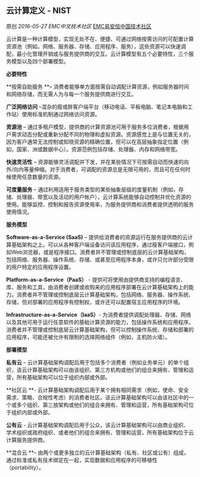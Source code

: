 ## 云计算定义 - NIST

原创 *2016-05-27* *EMC中文技术社区* [EMC易安信中国技术社区](https://mp.weixin.qq.com/s?__biz=MjM5NjY0NzAwMg==&mid=2651770950&idx=1&sn=c008d3af3fb8e87dc7daafa7668d92d1&scene=21##)

云计算是一种计算模型，实现无处不在、便捷、可通过网络按需访问的可配置计算资源池（例如，网络、服务器、存储、应用程序、服务），这些资源可以快速调配，最小化管理开销或与服务提供商的交互。云计算模型有五个必要特性，三个服务模型以及四个部署模型。

 

**必要特性**

 

**按需自助服务 **– 消费者能够单方面按需自动调配计算资源，例如服务器时间和网络存储，而无需人为与每一个服务提供商进行交互。

**广泛网络访问** –混杂的瘦或胖客户端平台（移动电话、平板电脑、笔记本电脑和工作站）使用标准机制通过网络访问资源。

**资源池** – 通过多租户模型，提供商的计算资源池可用于服务多位消费者，根据用户需求动态分配或重新分配不同的物理和虚拟资源。资源感觉上是与位置无关的，因为客户通常无法控制或知晓资源的精确位置，但可以在高层抽象指定位置（例如，国家、洲或数据中心）。资源范例包括存储、处理器、内存和网络带宽。

**快速灵活性** – 资源能够灵活调配并下发，并在某些情况下可按需自动而快速的向外/向内等量伸缩。对于消费者，可调配的资源总是无限可用的，而且可在任何时候使用任意数量的资源。

**可度量服务** – 通过利用适用于服务类型的某些抽象层级的度量机制（例如，存储、处理器、带宽以及活动的用户帐户），云计算系统能够自动控制并优化资源的使用。能够监控、控制和报告资源使用率，为服务提供商和消费者提供透明的服务使用情况。

 

**服务模型**

 

**Software-as-a-Service (SaaS)** – 提供给消费者的资源运行在服务提供商的云计算基础架构之上。可以从各种客户端设备访问该应用程序，通过瘦客户端接口，例如Web浏览器，或是程序接口。消费者并不管理或控制底层的云计算基础架构，包括网络、服务器、操作系统、存储、或甚至应用程序本身，或许只允许部分受限的用户特定的应用程序设置。

**Platform-as-a-Service（PaaS）** - 提供可将使用由提供商支持的编程语言、库、服务和工具，由消费者创建或收购来的应用程序部署在云计算基础架构上的能力。消费者并不管理或控制底层云计算基础架构，包括网络、服务器、操作系统、存储，但对部署的应用程序有控制权，或许还可以配置宿主应用程序的环境。

**Infrastructure-as-a-Service（IaaS）**- 为消费者提供调配处理器、存储、网络以及其他可用于运行任意软件的基础计算资源的能力，包括操作系统和应用程序。消费者并不管理或控制底层云计算基础架构，但可以控制操作系统、存储和部署的应用程序，可能还被允许有限制的选择网络组件（例如，主机防火墙）。

 

**部署模型**

 

**私有云** – 云计算基础架构调配后用于包括多个消费者（例如业务单元）的单个组织，该云计算基础架构可以由该组织、第三方机构或他们的组合来拥有、管理和运营，所有基础架构可以位于组织内部或外部。

**社区云 **- 云计算基础架构调配后用于某个拥有相同需求（例如，使命、安全需求、策略、合规性考虑）的消费者社区。该云计算基础架构可以由该社区中的一个或多个组织、第三放架构或他们的组合来拥有、管理和运营，所有基础架构可位于组织内部或外部。

**公有云** - 云计算基础架构调配后用于公众，该云计算基础架构可以由商业组织、学术组织或政府组织、或者他们的组合来拥有、管理和运营，所有基础架构位于云计算服务提供商。

**混合云 **– 由两个或更多独立的云计算基础架构（私有、社区或公有）组成，通过标准或私有技术绑定在一起，实现数据和应用程序的可移植性（portability）。